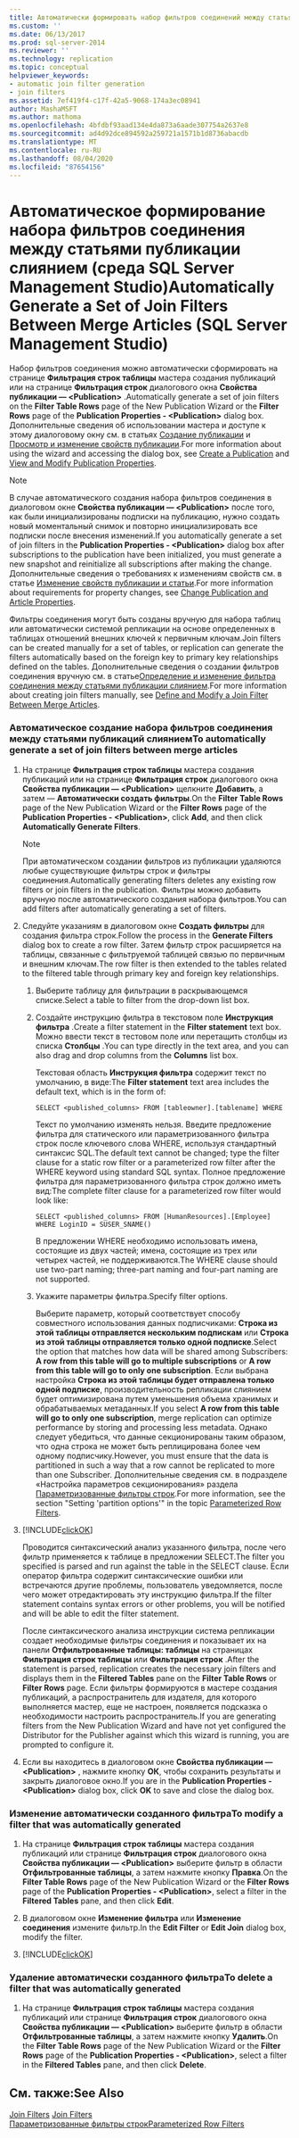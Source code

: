 ```yaml
---
title: Автоматически формировать набор фильтров соединений между статьями публикации слиянием (SQL Server Management Studio) | Документация Майкрософт
ms.custom: ''
ms.date: 06/13/2017
ms.prod: sql-server-2014
ms.reviewer: ''
ms.technology: replication
ms.topic: conceptual
helpviewer_keywords:
- automatic join filter generation
- join filters
ms.assetid: 7ef419f4-c17f-42a5-9068-174a3ec08941
author: MashaMSFT
ms.author: mathoma
ms.openlocfilehash: 4bfdbf93aad134e4da873a6aade307754a2637e8
ms.sourcegitcommit: ad4d92dce894592a259721a1571b1d8736abacdb
ms.translationtype: MT
ms.contentlocale: ru-RU
ms.lasthandoff: 08/04/2020
ms.locfileid: "87654156"
---
```

# <a name="automatically-generate-a-set-of-join-filters-between-merge-articles-sql-server-management-studio"></a><span data-ttu-id="7d811-102">Автоматическое формирование набора фильтров соединения между статьями публикации слиянием (среда SQL Server Management Studio)</span><span class="sxs-lookup"><span data-stu-id="7d811-102">Automatically Generate a Set of Join Filters Between Merge Articles (SQL Server Management Studio)</span></span>
  <span data-ttu-id="7d811-103">Набор фильтров соединения можно автоматически сформировать на странице **Фильтрация строк таблицы** мастера создания публикаций или на странице **Фильтрация строк** диалогового окна **Свойства публикации — \<Publication>** .</span><span class="sxs-lookup"><span data-stu-id="7d811-103">Automatically generate a set of join filters on the **Filter Table Rows** page of the New Publication Wizard or the **Filter Rows** page of the **Publication Properties - \<Publication>** dialog box.</span></span> <span data-ttu-id="7d811-104">Дополнительные сведения об использовании мастера и доступе к этому диалоговому окну см. в статьях [Создание публикации](create-a-publication.md) и [Просмотр и изменение свойств публикации](view-and-modify-publication-properties.md).</span><span class="sxs-lookup"><span data-stu-id="7d811-104">For more information about using the wizard and accessing the dialog box, see [Create a Publication](create-a-publication.md) and [View and Modify Publication Properties](view-and-modify-publication-properties.md).</span></span>  
  
> [!NOTE]  
>  <span data-ttu-id="7d811-105">В случае автоматического создания набора фильтров соединения в диалоговом окне **Свойства публикации — \<Publication>** после того, как были инициализированы подписки на публикацию, нужно создать новый моментальный снимок и повторно инициализировать все подписки после внесения изменений.</span><span class="sxs-lookup"><span data-stu-id="7d811-105">If you automatically generate a set of join filters in the **Publication Properties - \<Publication>** dialog box after subscriptions to the publication have been initialized, you must generate a new snapshot and reinitialize all subscriptions after making the change.</span></span> <span data-ttu-id="7d811-106">Дополнительные сведения о требованиях к изменениям свойств см. в статье [Изменение свойств публикации и статьи](change-publication-and-article-properties.md).</span><span class="sxs-lookup"><span data-stu-id="7d811-106">For more information about requirements for property changes, see [Change Publication and Article Properties](change-publication-and-article-properties.md).</span></span>  
  
 <span data-ttu-id="7d811-107">Фильтры соединения могут быть созданы вручную для набора таблиц или автоматически системой репликации на основе определенных в таблицах отношений внешних ключей к первичным ключам.</span><span class="sxs-lookup"><span data-stu-id="7d811-107">Join filters can be created manually for a set of tables, or replication can generate the filters automatically based on the foreign key to primary key relationships defined on the tables.</span></span> <span data-ttu-id="7d811-108">Дополнительные сведения о создании фильтров соединения вручную см. в статье[Определение и изменение фильтра соединения между статьями публикации слиянием](define-and-modify-a-join-filter-between-merge-articles.md).</span><span class="sxs-lookup"><span data-stu-id="7d811-108">For more information about creating join filters manually, see [Define and Modify a Join Filter Between Merge Articles](define-and-modify-a-join-filter-between-merge-articles.md).</span></span>  
  
### <a name="to-automatically-generate-a-set-of-join-filters-between-merge-articles"></a><span data-ttu-id="7d811-109">Автоматическое создание набора фильтров соединения между статьями публикаций слиянием</span><span class="sxs-lookup"><span data-stu-id="7d811-109">To automatically generate a set of join filters between merge articles</span></span>  
  
1.  <span data-ttu-id="7d811-110">На странице **Фильтрация строк таблицы** мастера создания публикаций или на странице **Фильтрация строк** диалогового окна **Свойства публикации — \<Publication>** щелкните **Добавить**, а затем — **Автоматически создать фильтры**.</span><span class="sxs-lookup"><span data-stu-id="7d811-110">On the **Filter Table Rows** page of the New Publication Wizard or the **Filter Rows** page of the **Publication Properties - \<Publication>**, click **Add**, and then click **Automatically Generate Filters**.</span></span>  
  
    > [!NOTE]  
    >  <span data-ttu-id="7d811-111">При автоматическом создании фильтров из публикации удаляются любые существующие фильтры строк и фильтры соединения.</span><span class="sxs-lookup"><span data-stu-id="7d811-111">Automatically generating filters deletes any existing row filters or join filters in the publication.</span></span> <span data-ttu-id="7d811-112">Фильтры можно добавить вручную после автоматического создания набора фильтров.</span><span class="sxs-lookup"><span data-stu-id="7d811-112">You can add filters after automatically generating a set of filters.</span></span>  
  
2.  <span data-ttu-id="7d811-113">Следуйте указаниям в диалоговом окне **Создать фильтры** для создания фильтра строк.</span><span class="sxs-lookup"><span data-stu-id="7d811-113">Follow the process in the **Generate Filters** dialog box to create a row filter.</span></span> <span data-ttu-id="7d811-114">Затем фильтр строк расширяется на таблицы, связанные с фильтруемой таблицей связью по первичным и внешним ключам.</span><span class="sxs-lookup"><span data-stu-id="7d811-114">The row filter is then extended to the tables related to the filtered table through primary key and foreign key relationships.</span></span>  
  
    1.  <span data-ttu-id="7d811-115">Выберите таблицу для фильтрации в раскрывающемся списке.</span><span class="sxs-lookup"><span data-stu-id="7d811-115">Select a table to filter from the drop-down list box.</span></span>  
  
    2.  <span data-ttu-id="7d811-116">Создайте инструкцию фильтра в текстовом поле **Инструкция фильтра** .</span><span class="sxs-lookup"><span data-stu-id="7d811-116">Create a filter statement in the **Filter statement** text box.</span></span> <span data-ttu-id="7d811-117">Можно ввести текст в тестовом поле или перетащить столбцы из списка **Столбцы** .</span><span class="sxs-lookup"><span data-stu-id="7d811-117">You can type directly in the text area, and you can also drag and drop columns from the **Columns** list box.</span></span>  
  
         <span data-ttu-id="7d811-118">Текстовая область **Инструкция фильтра** содержит текст по умолчанию, в виде:</span><span class="sxs-lookup"><span data-stu-id="7d811-118">The **Filter statement** text area includes the default text, which is in the form of:</span></span>  
  
        ```  
        SELECT <published_columns> FROM [tableowner].[tablename] WHERE  
        ```  
  
         <span data-ttu-id="7d811-119">Текст по умолчанию изменять нельзя. Введите предложение фильтра для статического или параметризованного фильтра строк после ключевого слова WHERE, используя стандартный синтаксис SQL.</span><span class="sxs-lookup"><span data-stu-id="7d811-119">The default text cannot be changed; type the filter clause for a static row filter or a parameterized row filter after the WHERE keyword using standard SQL syntax.</span></span> <span data-ttu-id="7d811-120">Полное предложение фильтра для параметризованного фильтра строк должно иметь вид:</span><span class="sxs-lookup"><span data-stu-id="7d811-120">The complete filter clause for a parameterized row filter would look like:</span></span>  
  
        ```  
        SELECT <published_columns> FROM [HumanResources].[Employee] WHERE LoginID = SUSER_SNAME()  
        ```  
  
         <span data-ttu-id="7d811-121">В предложении WHERE необходимо использовать имена, состоящие из двух частей; имена, состоящие из трех или четырех частей, не поддерживаются.</span><span class="sxs-lookup"><span data-stu-id="7d811-121">The WHERE clause should use two-part naming; three-part naming and four-part naming are not supported.</span></span>  
  
    3.  <span data-ttu-id="7d811-122">Укажите параметры фильтра.</span><span class="sxs-lookup"><span data-stu-id="7d811-122">Specify filter options.</span></span>  
  
         <span data-ttu-id="7d811-123">Выберите параметр, который соответствует способу совместного использования данных подписчиками: **Строка из этой таблицы отправляется нескольким подпискам** или **Строка из этой таблицы отправляется только одной подписке**.</span><span class="sxs-lookup"><span data-stu-id="7d811-123">Select the option that matches how data will be shared among Subscribers: **A row from this table will go to multiple subscriptions** or **A row from this table will go to only one subscription**.</span></span> <span data-ttu-id="7d811-124">Если выбрана настройка **Строка из этой таблицы будет отправлена только одной подписке**, производительность репликации слиянием будет оптимизирована путем уменьшения объема хранимых и обрабатываемых метаданных.</span><span class="sxs-lookup"><span data-stu-id="7d811-124">If you select **A row from this table will go to only one subscription**, merge replication can optimize performance by storing and processing less metadata.</span></span> <span data-ttu-id="7d811-125">Однако следует убедиться, что данные секционированы таким образом, что одна строка не может быть реплицирована более чем одному подписчику.</span><span class="sxs-lookup"><span data-stu-id="7d811-125">However, you must ensure that the data is partitioned in such a way that a row cannot be replicated to more than one Subscriber.</span></span> <span data-ttu-id="7d811-126">Дополнительные сведения см. в подразделе «Настройка параметров секционирования» раздела [Параметризованные фильтры строк](../merge/parameterized-filters-parameterized-row-filters.md).</span><span class="sxs-lookup"><span data-stu-id="7d811-126">For more information, see the section "Setting 'partition options'" in the topic [Parameterized Row Filters](../merge/parameterized-filters-parameterized-row-filters.md).</span></span>  
  
3.  [!INCLUDE[clickOK](../../../includes/clickok-md.md)]  
  
     <span data-ttu-id="7d811-127">Проводится синтаксический анализ указанного фильтра, после чего фильтр применяется к таблице в предложении SELECT.</span><span class="sxs-lookup"><span data-stu-id="7d811-127">The filter you specified is parsed and run against the table in the SELECT clause.</span></span> <span data-ttu-id="7d811-128">Если оператор фильтра содержит синтаксические ошибки или встречаются другие проблемы, пользователь уведомляется, после чего может отредактировать эту инструкцию фильтра.</span><span class="sxs-lookup"><span data-stu-id="7d811-128">If the filter statement contains syntax errors or other problems, you will be notified and will be able to edit the filter statement.</span></span>  
  
     <span data-ttu-id="7d811-129">После синтаксического анализа инструкции система репликации создает необходимые фильтры соединения и показывает их на панели **Отфильтрованные таблицы: таблицы** на страницах **Фильтрация строк таблицы** или **Фильтрация строк** .</span><span class="sxs-lookup"><span data-stu-id="7d811-129">After the statement is parsed, replication creates the necessary join filters and displays them in the **Filtered Tables** pane on the **Filter Table Rows** or **Filter Rows** page.</span></span> <span data-ttu-id="7d811-130">Если фильтры формируются в мастере создания публикаций, а распространитель для издателя, для которого выполняется мастер, еще не настроен, появляется подсказка о необходимости настроить распространитель.</span><span class="sxs-lookup"><span data-stu-id="7d811-130">If you are generating filters from the New Publication Wizard and have not yet configured the Distributor for the Publisher against which this wizard is running, you are prompted to configure it.</span></span>  
  
4.  <span data-ttu-id="7d811-131">Если вы находитесь в диалоговом окне **Свойства публикации — \<Publication>** , нажмите кнопку **ОК**, чтобы сохранить результаты и закрыть диалоговое окно.</span><span class="sxs-lookup"><span data-stu-id="7d811-131">If you are in the **Publication Properties - \<Publication>** dialog box, click **OK** to save and close the dialog box.</span></span>  
  
### <a name="to-modify-a-filter-that-was-automatically-generated"></a><span data-ttu-id="7d811-132">Изменение автоматически созданного фильтра</span><span class="sxs-lookup"><span data-stu-id="7d811-132">To modify a filter that was automatically generated</span></span>  
  
1.  <span data-ttu-id="7d811-133">На странице **Фильтрация строк таблицы** мастера создания публикаций или странице **Фильтрация строк** диалогового окна **Свойства публикации — \<Publication>** выберите фильтр в области **Отфильтрованные таблицы**, а затем нажмите кнопку **Правка**.</span><span class="sxs-lookup"><span data-stu-id="7d811-133">On the **Filter Table Rows** page of the New Publication Wizard or the **Filter Rows** page of the **Publication Properties - \<Publication>**, select a filter in the **Filtered Tables** pane, and then click **Edit**.</span></span>  
  
2.  <span data-ttu-id="7d811-134">В диалоговом окне **Изменение фильтра** или **Изменение соединения** измените фильтр.</span><span class="sxs-lookup"><span data-stu-id="7d811-134">In the **Edit Filter** or **Edit Join** dialog box, modify the filter.</span></span>  
  
3.  [!INCLUDE[clickOK](../../../includes/clickok-md.md)]  
  
### <a name="to-delete-a-filter-that-was-automatically-generated"></a><span data-ttu-id="7d811-135">Удаление автоматически созданного фильтра</span><span class="sxs-lookup"><span data-stu-id="7d811-135">To delete a filter that was automatically generated</span></span>  
  
1.  <span data-ttu-id="7d811-136">На странице **Фильтрация строк таблицы** мастера создания публикаций или странице **Фильтрация строк** диалогового окна **Свойства публикации — \<Publication>** выберите фильтр в области **Отфильтрованные таблицы**, а затем нажмите кнопку **Удалить**.</span><span class="sxs-lookup"><span data-stu-id="7d811-136">On the **Filter Table Rows** page of the New Publication Wizard or the **Filter Rows** page of the **Publication Properties - \<Publication>**, select a filter in the **Filtered Tables** pane, and then click **Delete**.</span></span>  
  
## <a name="see-also"></a><span data-ttu-id="7d811-137">См. также:</span><span class="sxs-lookup"><span data-stu-id="7d811-137">See Also</span></span>  
 <span data-ttu-id="7d811-138">[Join Filters](../merge/join-filters.md) </span><span class="sxs-lookup"><span data-stu-id="7d811-138">[Join Filters](../merge/join-filters.md) </span></span>  
 [<span data-ttu-id="7d811-139">Параметризованные фильтры строк</span><span class="sxs-lookup"><span data-stu-id="7d811-139">Parameterized Row Filters</span></span>](../merge/parameterized-filters-parameterized-row-filters.md)  
  
  
